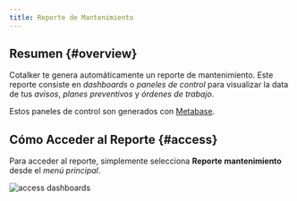 ```yaml
---
title: Reporte de Mantenimiento
---
```


## Resumen {#overview}
Cotalker te genera automáticamente un reporte de mantenimiento. Este reporte consiste en _dashboards_ o _paneles de control_ para visualizar la data de tus _avisos_, _planes preventivos_ y _órdenes de trabajo_. 

Estos paneles de control son generados con [Metabase](https://www.metabase.com/).


## Cómo Acceder al Reporte {#access}
Para acceder al reporte, simplemente selecciona **Reporte mantenimiento** desde el _menú principal_.

<div className="margin-left--lg">

![access dashboards](/img/productos_es/product_report_00.png)

</div>
<br/>

